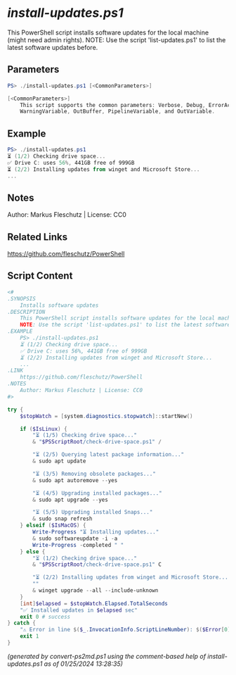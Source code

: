 *install-updates.ps1*
================

This PowerShell script installs software updates for the local machine (might need admin rights).
NOTE: Use the script 'list-updates.ps1' to list the latest software updates before.

Parameters
----------
```powershell
PS> ./install-updates.ps1 [<CommonParameters>]

[<CommonParameters>]
    This script supports the common parameters: Verbose, Debug, ErrorAction, ErrorVariable, WarningAction, 
    WarningVariable, OutBuffer, PipelineVariable, and OutVariable.
```

Example
-------
```powershell
PS> ./install-updates.ps1
⏳ (1/2) Checking drive space...
✅ Drive C: uses 56%, 441GB free of 999GB
⏳ (2/2) Installing updates from winget and Microsoft Store...
...

```

Notes
-----
Author: Markus Fleschutz | License: CC0

Related Links
-------------
https://github.com/fleschutz/PowerShell

Script Content
--------------
```powershell
<#
.SYNOPSIS
	Installs software updates
.DESCRIPTION
	This PowerShell script installs software updates for the local machine (might need admin rights).
	NOTE: Use the script 'list-updates.ps1' to list the latest software updates before.
.EXAMPLE
	PS> ./install-updates.ps1
	⏳ (1/2) Checking drive space...
	✅ Drive C: uses 56%, 441GB free of 999GB
	⏳ (2/2) Installing updates from winget and Microsoft Store...
	...
.LINK
	https://github.com/fleschutz/PowerShell
.NOTES
	Author: Markus Fleschutz | License: CC0
#>

try {
	$stopWatch = [system.diagnostics.stopwatch]::startNew()

	if ($IsLinux) {
		"⏳ (1/5) Checking drive space..."
		& "$PSScriptRoot/check-drive-space.ps1" /

		"⏳ (2/5) Querying latest package information..."
		& sudo apt update

		"⏳ (3/5) Removing obsolete packages..."
		& sudo apt autoremove --yes

		"⏳ (4/5) Upgrading installed packages..."
		& sudo apt upgrade --yes

		"⏳ (5/5) Upgrading installed Snaps..."
		& sudo snap refresh
	} elseif ($IsMacOS) {
		Write-Progress "⏳ Installing updates..."
		& sudo softwareupdate -i -a
		Write-Progress -completed " "
	} else {
		"⏳ (1/2) Checking drive space..."
		& "$PSScriptRoot/check-drive-space.ps1" C

		"⏳ (2/2) Installing updates from winget and Microsoft Store..."
		""
		& winget upgrade --all --include-unknown
	}
	[int]$elapsed = $stopWatch.Elapsed.TotalSeconds
	"✅ Installed updates in $elapsed sec"
	exit 0 # success
} catch {
	"⚠️ Error in line $($_.InvocationInfo.ScriptLineNumber): $($Error[0])"
	exit 1
}
```

*(generated by convert-ps2md.ps1 using the comment-based help of install-updates.ps1 as of 01/25/2024 13:28:35)*
